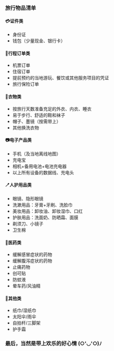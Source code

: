 ### 旅行物品清单

#### 💳证件类
* 身份证
* 钱包（少量现金、银行卡）

#### 📰行程订单类
* 机票订单
* 住宿订单
* 提前预约的当地游玩、餐饮或其他服务项目的凭证
* 旅行保险订单

#### 👔衣物类
* 按旅行天数准备充足的外衣、内衣、睡衣
* 易于步行、舒适的鞋和袜子
* 帽子、墨镜（按需带上）
* 其他换洗衣物

#### 📷电子产品类
* 手机（及当地离线地图）
* 充电宝
* 相机+备用电池+电池充电器
* 以上所有设备的数据线、充电头

#### 🪥人护用品类
* 眼镜、隐形眼镜
* 洗漱用品：牙膏+牙刷、洗脸巾
* 美妆用品：卸妆油、卸妆湿巾、口红
* 护肤用品：洗面奶、防晒霜、面膜
* 剃须刀、小镜子
* 卫生棉

#### 💊医药类
* 缓解感冒症状的药物
* 缓解腹泻症状的药物
* 止痛药物
* 创可贴
* 防蚊液
* 晕车药/风油精

#### 🔧其他类
* 纸巾/湿纸巾
* 太阳伞/雨伞
* 自拍杆/三脚架
* 护手霜

### 最后，当然是带上欢乐的好心情 (○'◡'○)ﾉ
